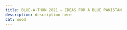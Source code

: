 ```yaml
---
title: BLUE-A-THON 2021 – IDEAS FOR A BLUE PAKISTAN
description: description here
cat: wood
---
```

